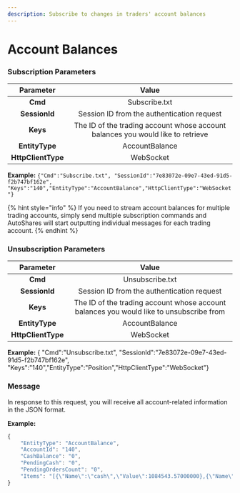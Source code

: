 ```yaml
---
description: Subscribe to changes in traders' account balances
---
```


# Account Balances

### Subscription Parameters <a href="#positions-subscribe" id="positions-subscribe"></a>

|      Parameter     |                                      Value                                      |
| :----------------: | :-----------------------------------------------------------------------------: |
|       **Cmd**      |                                  Subscribe.txt                                  |
|    **SessionId**   |                    Session ID from the authentication request                   |
|      **Keys**      | The ID of the trading account whose account balances you would like to retrieve |
|   **EntityType**   |                                  AccountBalance                                 |
| **HttpClientType** |                                    WebSocket                                    |

**Example:** `{"Cmd":"Subscribe.txt", "SessionId":"7e83072e-09e7-43ed-91d5-f2b747bf162e", "Keys":"140","EntityType":"AccountBalance","HttpClientType":"WebSocket"}`

{% hint style="info" %}
If you need to stream account balances for multiple trading accounts, simply send multiple subscription commands and AutoShares will start outputting individual messages for each trading account.
{% endhint %}

### Unsubscription Parameters <a href="#positions-unsubscribe" id="positions-unsubscribe"></a>

|      Parameter     |                                          Value                                          |
| :----------------: | :-------------------------------------------------------------------------------------: |
|       **Cmd**      |                                     Unsubscribe.txt                                     |
|    **SessionId**   |                        Session ID from the authentication request                       |
|      **Keys**      | The ID of the trading account whose account balances you would like to unsubscribe from |
|   **EntityType**   |                                      AccountBalance                                     |
| **HttpClientType** |                                        WebSocket                                        |

**Example:** { "Cmd":"Unsubscribe.txt", "SessionId":"7e83072e-09e7-43ed-91d5-f2b747bf162e", "Keys":"140","EntityType":"Position","HttpClientType":"WebSocket"}

### Message <a href="#positions-message" id="positions-message"></a>

In response to this request, you will receive all account-related information in the JSON format.

**Example:**

```javascript
{
    "EntityType": "AccountBalance",
    "AccountId": "140",
    "CashBalance": "0",
    "PendingCash": "0",
    "PendingOrdersCount": "0",
    "Items": "[{\"Name\":\"cash\",\"Value\":1084543.57000000},{\"Name\":\"netCash\",\"Value\":1084543.57000000},{\"Name\":\"excess\",\"Value\":1084543.57000000},{\"Name\":\"changeAbsolute\",\"Value\":-1214.31400000000000000000},{\"Name\":\"changePercent\",\"Value\":-0.1031318408562315568923557400},{\"Name\":\"equityTotal\",\"Value\":1176224.18600000000000000000},{\"Name\":\"pendingOrdersCount\",\"Value\":0},{\"Name\":\"netLiquidity\",\"Value\":91680.61600000000000000000},{\"Name\":\"stockLongMarketValue\",\"Value\":135293.16600000000000000000},{\"Name\":\"stockShortMarketValue\",\"Value\":-43612.550000000000000000},{\"Name\":\"optionLongMarketValue\",\"Value\":0},{\"Name\":\"optionShortMarketValue\",\"Value\":0},{\"Name\":\"forexLongMarketValue\",\"Value\":0},{\"Name\":\"forexShortMarketValue\",\"Value\":0},{\"Name\":\"dayTrades\",\"Value\":0},{\"Name\":\"stockBuyingPower\",\"Value\":1084543.57},{\"Name\":\"optionBuyingPower\",\"Value\":1084543.57000000},{\"Name\":\"forexBuyingPower\",\"Value\":1084543.57},{\"Name\":\"dayTradingBuyingPower\",\"Value\":4338174.28000000},{\"Name\":\"pendingCash\",\"Value\":0},{\"Name\":\"maintenanceMargin\",\"Value\":0},{\"Name\":\"optionMaintenanceMargin\",\"Value\":0},{\"Name\":\"openPL\",\"Value\":40344.455996740000000000000000},{\"Name\":\"openPLDay\",\"Value\":-1214.31400000000000000000},{\"Name\":\"openPLPercent\",\"Value\":78.588768607114373461918599730},{\"Name\":\"closePL\",\"Value\":0.00000000},{\"Name\":\"marketValue\",\"Value\":91680.61600000000000000000},{\"Name\":\"totalPL\",\"Value\":40344.455996740000000000000000}]"
}
```
